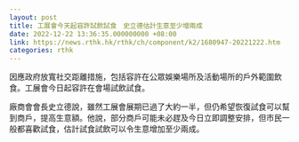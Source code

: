 ```yaml
---
layout: post
title: 工展會今天起容許試飲試食　史立德估計生意至少增兩成
date: 2022-12-22 13:36:35.000000000 +08:00
link: https://news.rthk.hk/rthk/ch/component/k2/1680947-20221222.htm
categories: rthk
---
```


因應政府放寬社交距離措施，包括容許在公眾娛樂場所及活動場所的戶外範圍飲食。工展會今日起容許在會場試飲試食。

廠商會會長史立德說，雖然工展會展期已過了大約一半，但仍希望恢復試食可以幫到商戶，提高生意額。他說，部分商戶可能未必趕及今日立即調整安排，但市民一般都喜歡試食，估計試食試飲可以令生意增加至少兩成。
